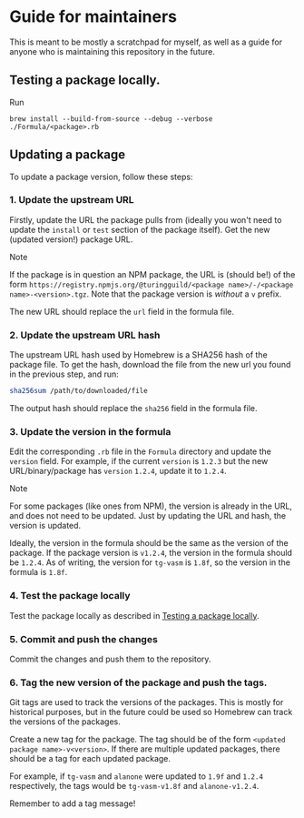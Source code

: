 # Guide for maintainers

This is meant to be mostly a scratchpad for myself, as well as a guide for anyone who is maintaining this repository in the future.

## Testing a package locally.

Run

```
brew install --build-from-source --debug --verbose ./Formula/<package>.rb
```

## Updating a package

To update a package version, follow these steps:

### 1. Update the upstream URL

Firstly, update the URL the package pulls from (ideally you won't need to update the `install` or `test` section of the package itself). Get the new (updated version!) package URL.

> [!NOTE]
> If the package is in question an NPM package, the URL is (should be!) of the form `https://registry.npmjs.org/@turingguild/<package name>/-/<package name>-<version>.tgz`. Note that the package version is _without_ a `v` prefix.

The new URL should replace the `url` field in the formula file.

### 2. Update the upstream URL hash

The upstream URL hash used by Homebrew is a SHA256 hash of the package file. To get the hash, download the file from the new url you found in the previous step, and run:

```sh
sha256sum /path/to/downloaded/file
```

The output hash should replace the `sha256` field in the formula file.

### 3. Update the version in the formula

Edit the corresponding `.rb` file in the `Formula` directory and update the `version` field. For example, if the current `version` is `1.2.3` but the new URL/binary/package has `version` `1.2.4`, update it to `1.2.4`.

> [!NOTE]
> For some packages (like ones from NPM), the version is already in the URL, and does not need to be updated. Just by updating the URL and hash, the version is updated.

Ideally, the version in the formula should be the same as the version of the package. If the package version is `v1.2.4`, the version in the formula should be `1.2.4`. As of writing, the version for `tg-vasm` is `1.8f`, so the version in the formula is `1.8f`.

### 4. Test the package locally

Test the package locally as described in [Testing a package locally](#testing-a-package-locally).

### 5. Commit and push the changes

Commit the changes and push them to the repository.

### 6. Tag the new version of the package and push the tags.

Git tags are used to track the versions of the packages. This is mostly for historical purposes, but in the future could be used so Homebrew can track the versions of the packages.

Create a new tag for the package. The tag should be of the form `<updated package name>-v<version>`. If there are multiple updated packages, there should be a tag for each updated package.

For example, if `tg-vasm` and `alanone` were updated to `1.9f` and `1.2.4` respectively, the tags would be `tg-vasm-v1.8f` and `alanone-v1.2.4`.

Remember to add a tag message!
